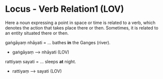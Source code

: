 # Locus - Verb Relation1 (LOV)
Here a noun expressing a point in space or time is related to a verb, which denotes the action that takes place there or then. Sometimes, it is related to an entity situated there or then.

gaṅgāyaṃ nhāyati = ... bathes **in** the Ganges (river).
- gaṅgāyaṃ ——> nhāyati (LOV)

rattiyaṃ sayati = ... sleeps **at** night.
- rattiyaṃ ——> sayati (LOV)